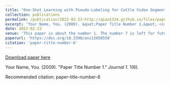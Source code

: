 ```yaml
---
title: "One-Shot Learning with Pseudo-Labeling for Cattle Video Segmentation in Smart Livestock Farming"
collection: publications
permalink: /publication/2022-02-23-http://qiao1314.github.io/files/paper6.pdf
excerpt: 'Your Name, You. (2009). &quot;Paper Title Number 1.&quot; <i>Journal 1</i>. 1(6).'
date: 2022-02-23
venue: 'This paper is about the number 1. The number 7 is left for future work.'
paperurl: 'https://doi.org/10.3390/ani12050558'
citation: 'paper-title-number-6'
---
```


<a href='https://doi.org/10.3390/ani12050558'>Download paper here</a>

Your Name, You. (2009). &quot;Paper Title Number 1.&quot; <i>Journal 1</i>. 1(6).

Recommended citation: paper-title-number-6
